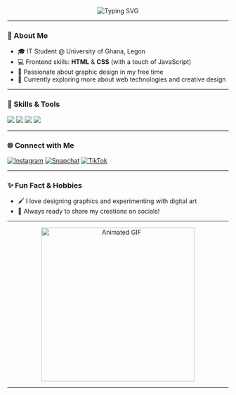 <!-- Profile README for shoshaUg -->

<p align="center">
  <img src="https://readme-typing-svg.herokuapp.com?font=Fira+Code&weight=700&size=28&duration=3500&pause=1000&color=16C60C&center=true&vCenter=true&width=450&lines=Hi+there%2C+I'm+Homeda_Pa!;IT+%7C+Designer+%7C+Frontend+Enthusiast;" alt="Typing SVG" />
</p>

---

### 👋 About Me

- 🎓 IT Student @ University of Ghana, Legon
- 💻 Frontend skills: **HTML** & **CSS** (with a touch of JavaScript)
- 🎨 Passionate about graphic design in my free time
- 🌱 Currently exploring more about web technologies and creative design

---

### 🚀 Skills & Tools

<div>
  <img src="https://img.shields.io/badge/HTML5-E34F26?logo=html5&logoColor=white&style=for-the-badge" />
  <img src="https://img.shields.io/badge/CSS3-1572B6?logo=css3&logoColor=white&style=for-the-badge" />
  <img src="https://img.shields.io/badge/JavaScript-F7DF1E?logo=javascript&logoColor=black&style=for-the-badge" />
  <img src="https://img.shields.io/badge/Graphic%20Design-8A2BE2?logo=adobephotoshop&logoColor=white&style=for-the-badge" />
</div>

---

### 🌐 Connect with Me

[![Instagram](https://img.shields.io/badge/Instagram-homedapa.043-E4405F?logo=instagram&logoColor=white&style=for-the-badge)](https://instagram.com/homedapa.043)
[![Snapchat](https://img.shields.io/badge/Snapchat-homedapa-FFFC00?logo=snapchat&logoColor=black&style=for-the-badge)](https://www.snapchat.com/add/homedapa)
[![TikTok](https://img.shields.io/badge/TikTok-homedapa-000000?logo=tiktok&logoColor=white&style=for-the-badge)](https://www.tiktok.com/@homedapa)

---

### ✨ Fun Fact & Hobbies

- 🖌️ I love designing graphics and experimenting with digital art
- 📸 Always ready to share my creations on socials!

---

<p align="center">
  <img src="https://media.giphy.com/media/13HgwGsXF0aiGY/giphy.gif" alt="Animated GIF" width="350" />
</p>

---

<!-- If you love my work, let's connect! -->
